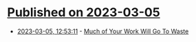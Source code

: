 # [Published on 2023-03-05](index.md)

* [2023-03-05, 12:53:11](https://lobste.rs/s/jqsnay/much_your_work_will_go_waste) - [Much of Your Work Will Go To Waste](https://solutionspace.blog/2022/05/03/much-of-your-work-will-go-to-waste/)
